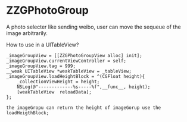 # ZZGPhotoGroup
A photo selecter like sending weibo, user can move the sequeue of the image arbitrarily.

How to use in a UITableView?

    _imageGroupView = [[ZZGPhotoGroupView alloc] init];
    _imageGroupView.currentViewController = self;
    _imageGroupView.tag = 999;
    __weak UITableView *weakTableView = _tableView;
    _imageGroupView.loadHeightBlock = ^(CGFloat height){
        _collectionViewHeight = height;
        NSLog(@"-------------%s-----%f",__func__, height);
        [weakTableView  reloadData];
    };
    
    the imageGropu can return the height of imageGorup use the loadHeigthBlock;
